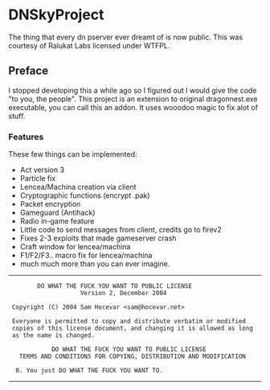 # DNSkyProject
The thing that every dn pserver ever dreamt of is now public.
This was courtesy of Ralukat Labs licensed under WTFPL.

## Preface
I stopped developing this a while ago so I figured out I would give the code "to you, the people".
This project is an extension to original dragonnest.exe executable, you can call this an addon.
It uses wooodoo magic to fix alot of stuff.


### Features
These few things can be implemented:
* Act version 3
* Particle fix
* Lencea/Machina creation via client
* Cryptographic functions (encrypt .pak)
* Packet encryption
* Gameguard (Antihack)
* Radio in-game feature
* Little code to send messages from client, credits go to firev2
* Fixes 2-3 exploits that made gameserver crash
* Craft window for lencea/machina
* F1/F2/F3.. macro fix for lencea/machina
* much much more than you can ever imagine.


--------------------------------------------------------------------------
```
        DO WHAT THE FUCK YOU WANT TO PUBLIC LICENSE 
                    Version 2, December 2004 

 Copyright (C) 2004 Sam Hocevar <sam@hocevar.net> 

 Everyone is permitted to copy and distribute verbatim or modified 
 copies of this license document, and changing it is allowed as long 
 as the name is changed. 

            DO WHAT THE FUCK YOU WANT TO PUBLIC LICENSE 
   TERMS AND CONDITIONS FOR COPYING, DISTRIBUTION AND MODIFICATION 

  0. You just DO WHAT THE FUCK YOU WANT TO.
  ```
--------------------------------------------------------------------------

